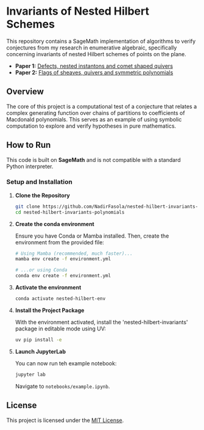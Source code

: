 # Invariants of Nested Hilbert Schemes

This repository contains a SageMath implementation of algorithms to verify conjectures from my research in enumerative algebraic, specifically concerning invariants of nested Hilbert schemes of points on the plane.

- **Paper 1:** [Defects, nested instantons and comet shaped quivers](https://arxiv.org/abs/1907.02771)
- **Paper 2:** [Flags of sheaves, quivers and symmetric polynomials](https://arxiv.org/abs/1911.12787)

## Overview

The core of this project is a computational test of a conjecture that relates a complex generating function over chains of partitions to coefficients of Macdonald polynomials. This serves as an example of using symbolic computation to explore and verify hypotheses in pure mathematics.

## How to Run

This code is built on **SageMath** and is not compatible with a standard Python interpreter.

### Setup and Installation

1. **Clone the Repository**
    
    ```bash
    git clone https://github.com/NadirFasola/nested-hilbert-invariants-polynomials.git](https://github.com/NadirFasola/nested-hilbert-invariants-polynomials.git)
    cd nested-hilbert-invariants-polynomials
    ```

1. **Create the conda environment**
    
    Ensure you have Conda or Mamba installed. Then, create the environment from the provided file:
    
    ```bash
    # Using Mamba (recommended, much faster)...
    mamba env create -f environment.yml

    # ...or using Conda
    conda env create -f environment.yml
    ```

1. **Activate the environment**
    
    ```bash
    conda activate nested-hilbert-env
    ```

1. **Install the Project Package**

    With the environment activated, install the 'nested-hilbert-invariants' package in editable mode using UV:

    ```bash
    uv pip install -e
    ```

1. **Launch JupyterLab**

    You can now run teh example notebook:
    
    ```bash
    jupyter lab
    ```
    
    Navigate to `notebooks/example.ipynb`.

## License

This project is licensed under the [MIT License](LICENSE).
